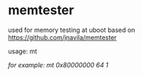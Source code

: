 # memtester
used for memory testing at uboot
based on https://github.com/jnavila/memtester

usage: mt <address> <size> <loops>

for example: mt 0x80000000 64 1

